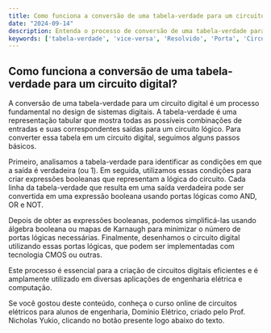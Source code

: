 ```yaml
---
title: Como funciona a conversão de uma tabela-verdade para um circuito digital?
date: "2024-09-14"
description: Entenda o processo de conversão de uma tabela-verdade para um circuito digital no contexto de circuitos elétricos.
keywords: ['tabela-verdade', 'vice-versa', 'Resolvido', 'Porta', 'Circuito', 'CMOS', 'Código']
---
```


## Como funciona a conversão de uma tabela-verdade para um circuito digital?

A conversão de uma tabela-verdade para um circuito digital é um processo fundamental no design de sistemas digitais. A tabela-verdade é uma representação tabular que mostra todas as possíveis combinações de entradas e suas correspondentes saídas para um circuito lógico. Para converter essa tabela em um circuito digital, seguimos alguns passos básicos.

Primeiro, analisamos a tabela-verdade para identificar as condições em que a saída é verdadeira (ou 1). Em seguida, utilizamos essas condições para criar expressões booleanas que representam a lógica do circuito. Cada linha da tabela-verdade que resulta em uma saída verdadeira pode ser convertida em uma expressão booleana usando portas lógicas como AND, OR e NOT.

Depois de obter as expressões booleanas, podemos simplificá-las usando álgebra booleana ou mapas de Karnaugh para minimizar o número de portas lógicas necessárias. Finalmente, desenhamos o circuito digital utilizando essas portas lógicas, que podem ser implementadas com tecnologia CMOS ou outras.

Este processo é essencial para a criação de circuitos digitais eficientes e é amplamente utilizado em diversas aplicações de engenharia elétrica e computação.

Se você gostou deste conteúdo, conheça o curso online de circuitos elétricos para alunos de engenharia, Domínio Elétrico, criado pelo Prof. Nicholas Yukio, clicando no botão presente logo abaixo do texto.